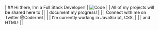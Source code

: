 | ## Hi there,  I'm a Full Stack Developer! | ![Code](https://media.giphy.com/media/7VzgMsB6FLCilwS30v/giphy-downsized.gif) |
| All of my projects will be shared here to |                                                                               |
| document my progress!                     |                                                                               |
| Connect with me on Twitter @Coderm6       |                                                                               |
| I'm currently working in JavaScript, CSS, |                                                                               |
| and HTML!                                 |                                                                               |
